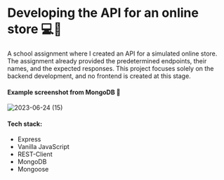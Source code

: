 # Developing the API for an online store 💻🛒

A school assignment where I created an API for a simulated online store.   
The assignment already provided the predetermined endpoints, their names, and the expected responses. This project focuses solely on the backend development, and no frontend is created at this stage.

#### Example screenshot from MongoDB 📸

![2023-06-24 (15)](https://github.com/zandrastr/mi-assignment-webshop-express-api-mongodb/assets/95537845/72bd389c-c52c-4ffa-816b-72325d1cc062)


#### Tech stack:

- Express 
- Vanilla JavaScript 
- REST-Client 
- MongoDB 
- Mongoose
